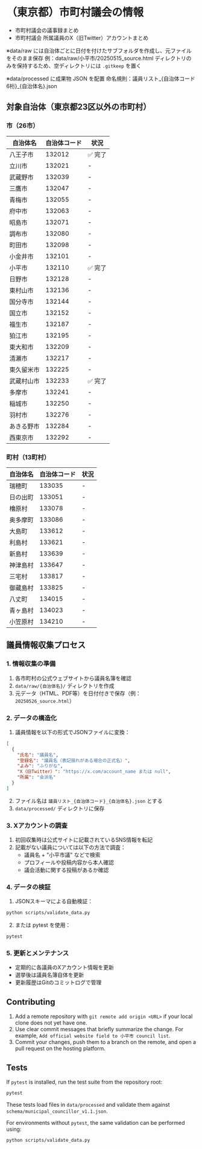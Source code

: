 # （東京都）市町村議会の情報
- 市町村議会の議事録まとめ
- 市町村議会 所属議員のX（旧Twitter）アカウントまとめ

※data/raw には自治体ごとに日付を付けたサブフォルダを作成し、元ファイルをそのまま保存 例：data/raw/小平市/20250515_source.html
ディレクトリのみを保持するため、空ディレクトリには `.gitkeep` を置く

※data/processed に成果物 JSON を配置
命名規則：議員リスト_{自治体コード6桁}_{自治体名}.json

## 対象自治体（東京都23区以外の市町村）

### 市（26市）
| 自治体名 | 自治体コード | 状況 |
|---------|------------|------|
| 八王子市 | 132012 | ✅ 完了 |
| 立川市 | 132021 | - |
| 武蔵野市 | 132039 | - |
| 三鷹市 | 132047 | - |
| 青梅市 | 132055 | - |
| 府中市 | 132063 | - |
| 昭島市 | 132071 | - |
| 調布市 | 132080 | - |
| 町田市 | 132098 | - |
| 小金井市 | 132101 | - |
| 小平市 | 132110 | ✅ 完了 |
| 日野市 | 132128 | - |
| 東村山市 | 132136 | - |
| 国分寺市 | 132144 | - |
| 国立市 | 132152 | - |
| 福生市 | 132187 | - |
| 狛江市 | 132195 | - |
| 東大和市 | 132209 | - |
| 清瀬市 | 132217 | - |
| 東久留米市 | 132225 | - |
| 武蔵村山市 | 132233 | ✅ 完了 |
| 多摩市 | 132241 | - |
| 稲城市 | 132250 | - |
| 羽村市 | 132276 | - |
| あきる野市 | 132284 | - |
| 西東京市 | 132292 | - |

### 町村（13町村）
| 自治体名 | 自治体コード | 状況 |
|---------|------------|------|
| 瑞穂町 | 133035 | - |
| 日の出町 | 133051 | - |
| 檜原村 | 133078 | - |
| 奥多摩町 | 133086 | - |
| 大島町 | 133612 | - |
| 利島村 | 133621 | - |
| 新島村 | 133639 | - |
| 神津島村 | 133647 | - |
| 三宅村 | 133817 | - |
| 御蔵島村 | 133825 | - |
| 八丈町 | 134015 | - |
| 青ヶ島村 | 134023 | - |
| 小笠原村 | 134210 | - |

## 議員情報収集プロセス

### 1. 情報収集の準備
1. 各市町村の公式ウェブサイトから議員名簿を確認
2. `data/raw/{自治体名}/` ディレクトリを作成
3. 元データ（HTML、PDF等）を日付付きで保存（例：`20250526_source.html`）

### 2. データの構造化
1. 議員情報を以下の形式でJSONファイルに変換：
```json
[
  {
    "氏名": "議員名",
    "登録名": "議員名（表記揺れがある場合の正式名）",
    "よみ": "ふりがな",
    "X（旧Twitter）": "https://x.com/account_name または null",
    "所属": "会派名"
  }
]
```

2. ファイル名は `議員リスト_{自治体コード}_{自治体名}.json` とする
3. `data/processed/` ディレクトリに保存

### 3. Xアカウントの調査
1. 初回収集時は公式サイトに記載されているSNS情報を転記
2. 記載がない議員については以下の方法で調査：
   - 議員名 + "小平市議" などで検索
   - プロフィールや投稿内容から本人確認
   - 議会活動に関する投稿があるか確認

### 4. データの検証
1. JSONスキーマによる自動検証：
```bash
python scripts/validate_data.py
```

2. または pytest を使用：
```bash
pytest
```

### 5. 更新とメンテナンス
- 定期的に各議員のXアカウント情報を更新
- 選挙後は議員名簿自体を更新
- 更新履歴はGitのコミットログで管理

## Contributing
1. Add a remote repository with `git remote add origin <URL>` if your local clone does not yet have one.
2. Use clear commit messages that briefly summarize the change. For example, `Add official website field to 小平市 council list`.
3. Commit your changes, push them to a branch on the remote, and open a pull request on the hosting platform.

## Tests

If `pytest` is installed, run the test suite from the repository root:

```bash
pytest
```

These tests load files in `data/processed` and validate them against
`schema/municipal_councillor_v1.1.json`.

For environments without `pytest`, the same validation can be performed using:

```bash
python scripts/validate_data.py
```
